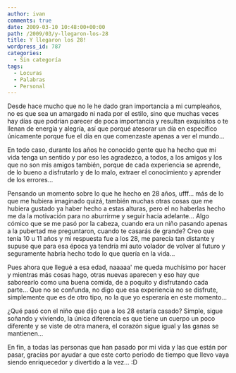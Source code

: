 ```yaml
---
author: ivan
comments: true
date: 2009-03-10 10:48:00+00:00
path: /2009/03/y-llegaron-los-28
title: Y llegaron los 28!
wordpress_id: 787
categories:
  - Sin categoría
tags:
  - Locuras
  - Palabras
  - Personal
---
```


Desde hace mucho que no le he dado gran importancia a mi cumpleaños, no es que sea un amargado ni nada por el estilo, sino que muchas veces hay días que podrían parecer de poca importancia y resultan exquisitos o te llenan de energía y alegría, así que porqué atesorar un día en específico únicamente porque fue el día en que comenzaste apenas a ver el mundo...

En todo caso, durante los años he conocido gente que ha hecho que mi vida tenga un sentido y por eso les agradezco, a todos, a los amigos y los que no son mis amigos también, porque de cada experiencia se aprende, de lo bueno a disfrutarlo y de lo malo, extraer el conocimiento y aprender de los errores...

Pensando un momento sobre lo que he hecho en 28 años, ufff... más de lo que me hubiera imaginado quizá, también muchas otras cosas que me hubiera gustado ya haber hecho a estas alturas, pero el no haberlas hecho me da la motivación para no aburrirme y seguir hacia adelante... Algo cómico que se me pasó por la cabeza, cuando era un niño pasando apenas a la pubertad me preguntaron, cuando te casarás de grande? Creo que tenía 10 u 11 años y mi respuesta fue a los 28, me parecía tan distante y supuse que para esa época ya tendría mi auto volador de volver al futuro y seguramente habría hecho todo lo que quería en la vida...

Pues ahora que llegué a esa edad, naaaaa' me queda muchísimo por hacer y mientras más cosas hago, otras nuevas aparecen y eso hay que saborearlo como una buena comida, de a poquito y disfrutando cada parte... Que no se confunda, no digo que esa experiencia no se disfrute, simplemente que es de otro tipo, no la que yo esperaría en este momento...

¿Qué pasó con el niño que dijo que a los 28 estaría casado? Simple, sigue soñando y viviendo, la única diferencia es que tiene un cuerpo un poco diferente y se viste de otra manera, el corazón sigue igual y las ganas se mantienen...

En fin, a todas las personas que han pasado por mi vida y las que están por pasar, gracias por ayudar a que este corto periodo de tiempo que llevo vaya siendo enriquecedor y divertido a la vez... :D

